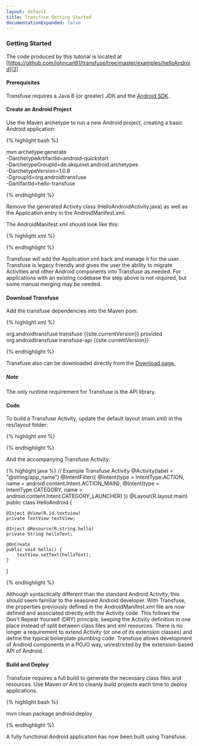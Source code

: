 ```yaml
---
layout: default
title: Transfuse Getting Started
documentationExpanded: false
---
```


### Getting Started

The code produced by this tutorial is located at   [https://github.com/johncarl81/transfuse/tree/master/examples/helloAndroid][2]

#### Prerequisites

Transfuse requires a Java 6 (or greater) JDK and the [Android SDK][3].

#### Create an Android Project

Use the Maven archetype to run a new Android project, creating a basic Android application:

{% highlight bash %}

mvn archetype:generate \
  -DarchetypeArtifactId=android-quickstart \
  -DarchetypeGroupId=de.akquinet.android.archetypes \
  -DarchetypeVersion=1.0.8 \
  -DgroupId=org.androidtransfuse \
  -DartifactId=hello-transfuse

{% endhighlight %}

Remove the generated Activity class (HelloAndroidActivity.java) as well as the Application entry in the AndroidManifest.xml.

The AndroidManifest.xml should look like this:

{% highlight xml %}
<?xml version="1.0" encoding="utf-8"?>
<manifest xmlns:android="http://schemas.android.com/apk/res/android" 
package="org.androidtransfuse" android:versionCode="1" android:versionName="1.0-SNAPSHOT">
</manifest>
{% endhighlight %}

Transfuse will add the Application xml back and manage it for the user. Transfuse is legacy friendly and gives the user the ability to migrate Activities and other Android components into Transfuse as needed. For applications with an existing codebase the step above is not required, but some manual merging may be needed.

#### Download Transfuse

Add the transfuse dependencies into the Maven pom:

{% highlight xml %}

<dependency>
    <groupId>org.androidtransfuse</groupId>
    <artifactId>transfuse</artifactId>
    <version>{{site.currentVersion}}</version>
    <scope>provided</scope>
</dependency>
<dependency>
    <groupId>org.androidtransfuse</groupId>
    <artifactId>transfuse-api</artifactId>
    <version>{{site.currentVersion}}</version>
</dependency>

{% endhighlight %}

Transfuse also can be downloaded directly from the [Download page.][4]

<div class="note">
<h5>Note</h5>
The only runtime requirement for Transfuse is the API library.

</div>

#### Code

To build a Transfuse Activity, update the default layout (main.xml) in the res/layout folder:

{% highlight xml %}
<?xml version="1.0" encoding="utf-8"?>
<LinearLayout xmlns:android="http://schemas.android.com/apk/res/android"
              android:layout_width="fill_parent"
              android:layout_height="fill_parent">
    <TextView xmlns:android="http://schemas.android.com/apk/res/android"
              android:id="@+id/textview"
              android:layout_width="fill_parent"
              android:layout_height="fill_parent"/>
</LinearLayout>
{% endhighlight %}

And the accompanying Transfuse Activity:

{% highlight java %}
// Example Transfuse Activity
@Activity(label = "@string/app_name")
@IntentFilter({
        @Intent(type = IntentType.ACTION, name = android.content.Intent.ACTION_MAIN),
        @Intent(type = IntentType.CATEGORY, name = android.content.Intent.CATEGORY_LAUNCHER)
})
@Layout(R.layout.main)
public class HelloAndroid {

    @Inject @View(R.id.textview)
    private TextView textView;

    @Inject @Resource(R.string.hello)
    private String helloText;

    @OnCreate
    public void hello() {
        textView.setText(helloText);
    }
}

{% endhighlight %}

Although syntactically different than the standard Android Activity, this should seem familiar to the seasoned Android developer.  With Transfuse, the properties previously defined in the AndroidManifest.xml file are now defined and associated directly with the Activity code.  This follows the Don't Repeat Yourself (DRY) principle, keeping the Activity definition in one place instead of split between class files and xml resources.  There is no longer a requirement to extend Activity (or one of its extension classes) and define the typical boilerplate plumbing code.  Transfuse allows development of Android components in a POJO way, unrestricted by the extension-based API of Android.

#### Build and Deploy

Transfuse requires a full build to generate the necessary class files and resources. Use Maven or Ant to cleanly build projects each time to deploy applications.

{% highlight bash %}

mvn clean package android:deploy

{% endhighlight %}

A fully functional Android application has now been built using Transfuse.

[1]: http://developer.android.com/training/index.html
[2]: https://github.com/johncarl81/transfuse/tree/master/examples/helloAndroid
[3]: http://developer.android.com/sdk/index.html
[4]: https://github.com/johncarl81/transfuse/downloads
